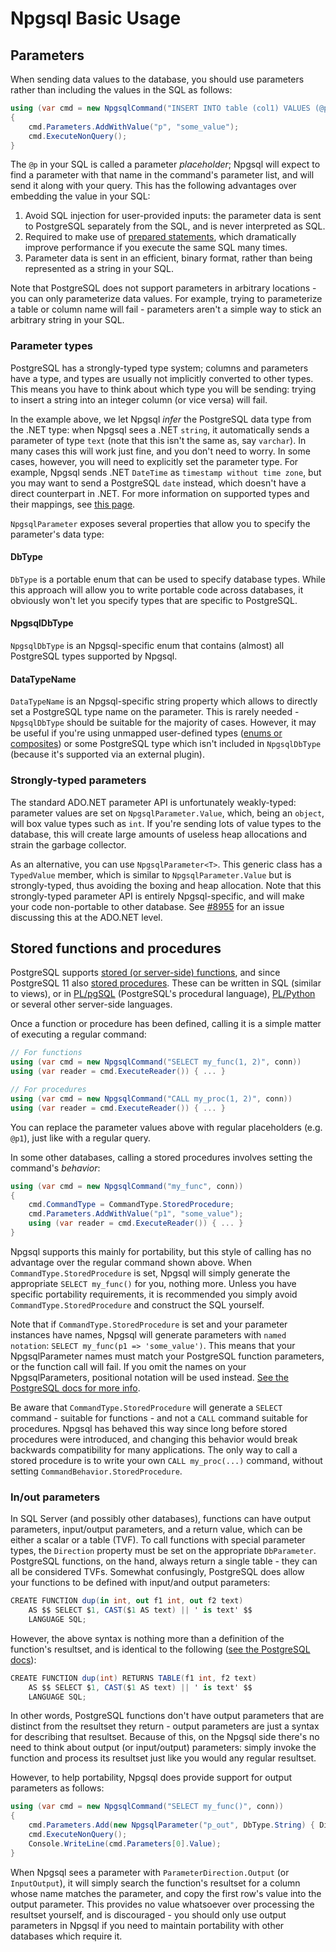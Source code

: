 # Npgsql Basic Usage

## Parameters

When sending data values to the database, you should use parameters rather than including the values in the SQL as follows:

```c#
using (var cmd = new NpgsqlCommand("INSERT INTO table (col1) VALUES (@p)", conn))
{
    cmd.Parameters.AddWithValue("p", "some_value");
    cmd.ExecuteNonQuery();
}
```

The `@p` in your SQL is called a parameter *placeholder*; Npgsql will expect to find a parameter with that name in the command's parameter list, and will send it along with your query. This has the following advantages over embedding the value in your SQL:

1. Avoid SQL injection for user-provided inputs: the parameter data is sent to PostgreSQL separately from the SQL, and is never interpreted as SQL.
2. Required to make use of [prepared statements](prepare.md), which dramatically improve performance if you execute the same SQL many times.
3. Parameter data is sent in an efficient, binary format, rather than being represented as a string in your SQL.

Note that PostgreSQL does not support parameters in arbitrary locations - you can only parameterize data values. For example, trying to parameterize a table or column name will fail - parameters aren't a simple way to stick an arbitrary string in your SQL.

### Parameter types

PostgreSQL has a strongly-typed type system; columns and parameters have a type, and types are usually not implicitly converted to other types. This means you have to think about which type you will be sending: trying to insert a string into an integer column (or vice versa) will fail.

In the example above, we let Npgsql *infer* the PostgreSQL data type from the .NET type: when Npgsql sees a .NET `string`, it automatically sends a parameter of type `text` (note that this isn't the same as, say `varchar`). In many cases this will work just fine, and you don't need to worry. In some cases, however, you will need to explicitly set the parameter type. For example, Npgsql sends .NET `DateTime` as `timestamp without time zone`, but you may want to send a PostgreSQL `date` instead, which doesn't have a direct counterpart in .NET. For more information on supported types and their mappings, see [this page](types/basic.md).

`NpgsqlParameter` exposes several properties that allow you to specify the parameter's data type:

#### DbType

`DbType` is a portable enum that can be used to specify database types. While this approach will allow you to write portable code across databases, it obviously won't let you specify types that are specific to PostgreSQL.

#### NpgsqlDbType

`NpgsqlDbType` is an Npgsql-specific enum that contains (almost) all PostgreSQL types supported by Npgsql.

#### DataTypeName

`DataTypeName` is an Npgsql-specific string property which allows to directly set a PostgreSQL type name on the parameter. This is rarely needed - `NpgsqlDbType` should be suitable for the majority of cases. However, it may be useful if you're using unmapped user-defined types ([enums or composites](types/enums_and_composites.md)) or some PostgreSQL type which isn't included in `NpgsqlDbType` (because it's supported via an external plugin).

### Strongly-typed parameters

The standard ADO.NET parameter API is unfortunately weakly-typed: parameter values are set on `NpgsqlParameter.Value`, which, being an `object`, will box value types such as `int`. If you're sending lots of value types to the database, this will create large amounts of useless heap allocations and strain the garbage collector.

As an alternative, you can use `NpgsqlParameter<T>`. This generic class has a `TypedValue` member, which is similar to `NpgsqlParameter.Value` but is strongly-typed, thus avoiding the boxing and heap allocation. Note that this strongly-typed parameter API is entirely Npgsql-specific, and will make your code non-portable to other database. See [#8955](https://github.com/dotnet/corefx/issues/8955) for an issue discussing this at the ADO.NET level.

## Stored functions and procedures

PostgreSQL supports [stored (or server-side) functions](https://www.postgresql.org/docs/current/static/sql-createfunction.html), and since PostgreSQL 11 also [stored procedures](). These can be written in SQL (similar to views), or in [PL/pgSQL](https://www.postgresql.org/docs/current/static/plpgsql.html) (PostgreSQL's procedural language), [PL/Python](https://www.postgresql.org/docs/current/static/plpython.html) or several other server-side languages.

Once a function or procedure has been defined, calling it is a simple matter of executing a regular command:

```c#
// For functions
using (var cmd = new NpgsqlCommand("SELECT my_func(1, 2)", conn))
using (var reader = cmd.ExecuteReader()) { ... }

// For procedures
using (var cmd = new NpgsqlCommand("CALL my_proc(1, 2)", conn))
using (var reader = cmd.ExecuteReader()) { ... }
```

You can replace the parameter values above with regular placeholders (e.g. `@p1`), just like with a regular query.

In some other databases, calling a stored procedures involves setting the command's *behavior*:

```c#
using (var cmd = new NpgsqlCommand("my_func", conn))
{
    cmd.CommandType = CommandType.StoredProcedure;
    cmd.Parameters.AddWithValue("p1", "some_value");
    using (var reader = cmd.ExecuteReader()) { ... }
}
```

Npgsql supports this mainly for portability, but this style of calling has no advantage over the regular command shown above. When `CommandType.StoredProcedure` is set, Npgsql will simply generate the appropriate `SELECT my_func()` for you, nothing more. Unless you have specific portability requirements, it is recommended you simply avoid `CommandType.StoredProcedure` and construct the SQL yourself.

Note that if `CommandType.StoredProcedure` is set and your parameter instances have names, Npgsql will generate parameters with `named notation`: `SELECT my_func(p1 => 'some_value')`. This means that your NpgsqlParameter names must match your PostgreSQL function parameters, or the function call will fail. If you omit the names on your NpgsqlParameters, positional notation will be used instead. [See the PostgreSQL docs for more info](https://www.postgresql.org/docs/current/static/sql-syntax-calling-funcs.html).

Be aware that `CommandType.StoredProcedure` will generate a `SELECT` command - suitable for functions - and not a `CALL` command suitable for procedures. Npgsql has behaved this way since long before stored procedures were introduced, and changing this behavior would break backwards compatibility for many applications. The only way to call a stored procedure is to write your own `CALL my_proc(...)` command, without setting `CommandBehavior.StoredProcedure`.

### In/out parameters

In SQL Server (and possibly other databases), functions can have output parameters, input/output parameters, and a return value, which can be either a scalar or a table (TVF). To call functions with special parameter types, the `Direction` property must be set on the appropriate `DbParameter`. PostgreSQL functions, on the hand, always return a single table - they can all be considered TVFs. Somewhat confusingly, PostgreSQL does allow your functions to be defined with input/and output parameters:

```c#
CREATE FUNCTION dup(in int, out f1 int, out f2 text)
    AS $$ SELECT $1, CAST($1 AS text) || ' is text' $$
    LANGUAGE SQL;
```

However, the above syntax is nothing more than a definition of the function's resultset, and is identical to the following ([see the PostgreSQL docs](https://www.postgresql.org/docs/current/static/sql-createfunction.html)):
 
```c#
CREATE FUNCTION dup(int) RETURNS TABLE(f1 int, f2 text)
    AS $$ SELECT $1, CAST($1 AS text) || ' is text' $$
    LANGUAGE SQL;
```

In other words, PostgreSQL functions don't have output parameters that are distinct from the resultset they return - output parameters are just a syntax for describing that resultset. Because of this, on the Npgsql side there's no need to think about output (or input/output) parameters: simply invoke the function and process its resultset just like you would any regular resultset.

However, to help portability, Npgsql does provide support for output parameters as follows:

```c#
using (var cmd = new NpgsqlCommand("SELECT my_func()", conn))
{
    cmd.Parameters.Add(new NpgsqlParameter("p_out", DbType.String) { Direction = ParameterDirection.Output });
    cmd.ExecuteNonQuery();
    Console.WriteLine(cmd.Parameters[0].Value);
}
```

When Npgsql sees a parameter with `ParameterDirection.Output` (or `InputOutput`), it will simply search the function's resultset for a column whose name matches the parameter, and copy the first row's value into the output parameter. This provides no value whatsoever over processing the resultset yourself, and is discouraged - you should only use output parameters in Npgsql if you need to maintain portability with other databases which require it.


